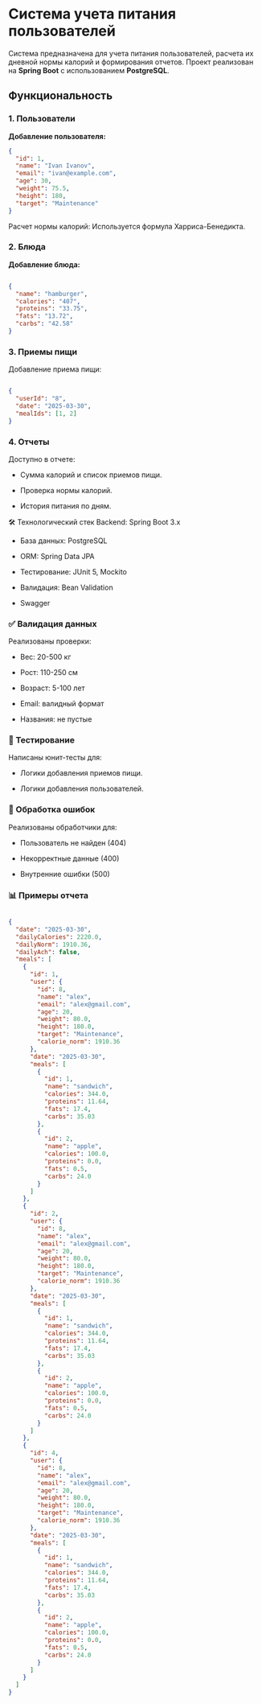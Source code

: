 
# Система учета питания пользователей

Система предназначена для учета питания пользователей, расчета их дневной нормы калорий и формирования отчетов. Проект реализован на **Spring Boot** с использованием **PostgreSQL**.

## Функциональность

### 1. Пользователи
**Добавление пользователя:**
```json
{
  "id": 1,
  "name": "Ivan Ivanov",
  "email": "ivan@example.com",
  "age": 30,
  "weight": 75.5,
  "height": 180,
  "target": "Maintenance"
}

```
Расчет нормы калорий: Используется формула Харриса-Бенедикта.
### 2. Блюда
**Добавление блюда:**

```json

{
  "name": "hamburger",
  "calories": "407",
  "proteins": "33.75",
  "fats": "13.72",
  "carbs": "42.58"
}
```
### 3. Приемы пищи
Добавление приема пищи:

```json

{
  "userId": "8",
  "date": "2025-03-30",
  "mealIds": [1, 2]
}
```
### 4. Отчеты
Доступно в отчете:

- Сумма калорий и список приемов пищи.

- Проверка нормы калорий.

- История питания по дням.

🛠 Технологический стек
Backend: Spring Boot 3.x

- База данных: PostgreSQL

- ORM: Spring Data JPA

- Тестирование: JUnit 5, Mockito

- Валидация: Bean Validation

- Swagger

### ✅ Валидация данных
Реализованы проверки:

- Вес: 20-500 кг

- Рост: 110-250 см

- Возраст: 5-100 лет

- Email: валидный формат

- Названия: не пустые

### 🧪 Тестирование
Написаны юнит-тесты для:

- Логики добавления приемов пищи.

- Логики добавления пользователей.

### 🚨 Обработка ошибок
Реализованы обработчики для:

- Пользователь не найден (404)

- Некорректные данные (400)

- Внутренние ошибки (500)

### 📊 Примеры отчета
``` json

{
  "date": "2025-03-30",
  "dailyCalories": 2220.0,
  "dailyNorm": 1910.36,
  "dailyAch": false,
  "meals": [
    {
      "id": 1,
      "user": {
        "id": 8,
        "name": "alex",
        "email": "alex@gmail.com",
        "age": 20,
        "weight": 80.0,
        "height": 180.0,
        "target": "Maintenance",
        "calorie_norm": 1910.36
      },
      "date": "2025-03-30",
      "meals": [
        {
          "id": 1,
          "name": "sandwich",
          "calories": 344.0,
          "proteins": 11.64,
          "fats": 17.4,
          "carbs": 35.03
        },
        {
          "id": 2,
          "name": "apple",
          "calories": 100.0,
          "proteins": 0.0,
          "fats": 0.5,
          "carbs": 24.0
        }
      ]
    },
    {
      "id": 2,
      "user": {
        "id": 8,
        "name": "alex",
        "email": "alex@gmail.com",
        "age": 20,
        "weight": 80.0,
        "height": 180.0,
        "target": "Maintenance",
        "calorie_norm": 1910.36
      },
      "date": "2025-03-30",
      "meals": [
        {
          "id": 1,
          "name": "sandwich",
          "calories": 344.0,
          "proteins": 11.64,
          "fats": 17.4,
          "carbs": 35.03
        },
        {
          "id": 2,
          "name": "apple",
          "calories": 100.0,
          "proteins": 0.0,
          "fats": 0.5,
          "carbs": 24.0
        }
      ]
    },
    {
      "id": 4,
      "user": {
        "id": 8,
        "name": "alex",
        "email": "alex@gmail.com",
        "age": 20,
        "weight": 80.0,
        "height": 180.0,
        "target": "Maintenance",
        "calorie_norm": 1910.36
      },
      "date": "2025-03-30",
      "meals": [
        {
          "id": 1,
          "name": "sandwich",
          "calories": 344.0,
          "proteins": 11.64,
          "fats": 17.4,
          "carbs": 35.03
        },
        {
          "id": 2,
          "name": "apple",
          "calories": 100.0,
          "proteins": 0.0,
          "fats": 0.5,
          "carbs": 24.0
        }
      ]
    }
  ]
}
```
